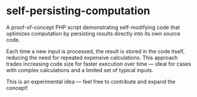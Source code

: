 # self-persisting-computation
A proof-of-concept PHP script demonstrating self-modifying code that optimizes computation by persisting results directly into its own source code.

Each time a new input is processed, the result is stored in the code itself, reducing the need for repeated expensive calculations. This approach trades increasing code size for faster execution over time — ideal for cases with complex calculations and a limited set of typical inputs.

This is an experimental idea — feel free to contribute and expand the concept!
